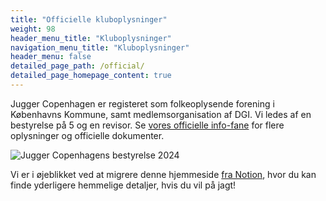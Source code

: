 ```yaml
---
title: "Officielle kluboplysninger"
weight: 98
header_menu_title: "Kluboplysninger"
navigation_menu_title: "Kluboplysninger"
header_menu: false
detailed_page_path: /official/
detailed_page_homepage_content: true
---
```


Jugger Copenhagen er registeret som folkeoplysende forening i Københavns Kommune, samt medlemsorganisation af DGI. Vi ledes af en bestyrelse på 5 og en revisor. Se [vores officielle info-fane](official) for flere oplysninger og officielle dokumenter.

![Jugger Copenhagens bestyrelse 2024](/images/board.webp)

Vi er i øjeblikket ved at migrere denne hjemmeside [fra Notion](https://juggercph.notion.site/Jugger-Copenhagen-35038b95f769404ab41dd3816813577f), hvor du kan finde yderligere hemmelige detaljer, hvis du vil på jagt!